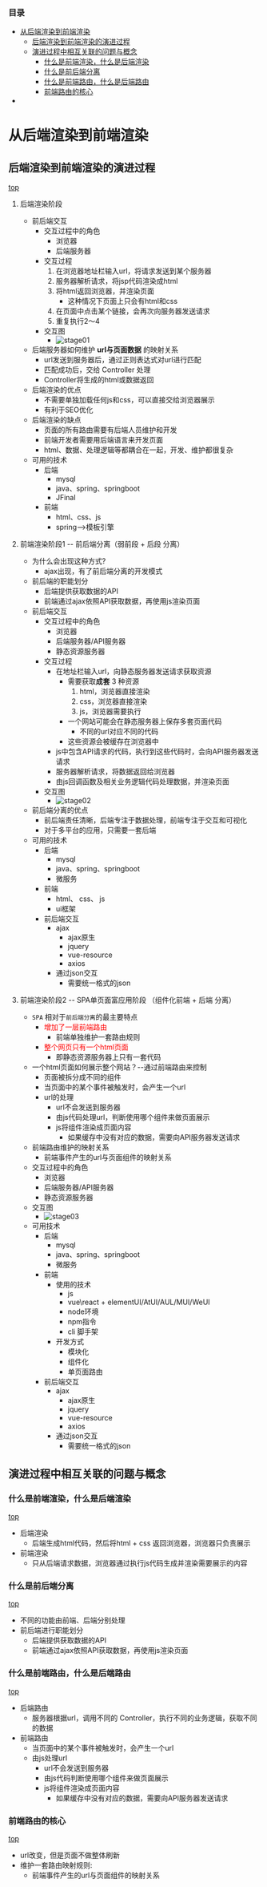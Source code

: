 <span id="catalog"></span>

### 目录
- [从后端渲染到前端渲染](#从后端渲染到前端渲染)
    - [后端渲染到前端渲染的演进过程](#后端渲染到前端渲染的演进过程)
    - [演进过程中相互关联的问题与概念](#演进过程中相互关联的问题与概念)
        - [什么是前端渲染，什么是后端渲染](#什么是前端渲染，什么是后端渲染)
        - [什么是前后端分离](#什么是前后端分离)
        - [什么是前端路由，什么是后端路由](#什么是前端路由，什么是后端路由)
        - [前端路由的核心](#前端路由的核心)
- [](#)


# 从后端渲染到前端渲染
## 后端渲染到前端渲染的演进过程
[top](#catalog)
1. 后端渲染阶段
    - 前后端交互
        - 交互过程中的角色
            - 浏览器
            - 后端服务器
        - 交互过程
            1. 在浏览器地址栏输入url，将请求发送到某个服务器
            2. 服务器解析请求，将jsp代码渲染成html
            3. 将html返回浏览器，并渲染页面
                - 这种情况下页面上只会有html和css    
            4. 在页面中点击某个链接，会再次向服务器发送请求
            5. 重复执行2～4
        - 交互图
            - ![stage01](imgs/base/backend_to_frontend/stage01.png)
    - 后端服务器如何维护 **url与页面数据** 的映射关系
        - url发送到服务器后，通过正则表达式对url进行匹配
        - 匹配成功后，交给 Controller 处理
        - Controller将生成的html或数据返回
    - 后端渲染的优点
        - 不需要单独加载任何js和css，可以直接交给浏览器展示
        - 有利于SEO优化
    - 后端渲染的缺点
        - 页面的所有路由需要有后端人员维护和开发
        - 前端开发者需要用后端语言来开发页面
        - html、数据、处理逻辑等都耦合在一起，开发、维护都很复杂
    - 可用的技术
        - 后端
            - mysql
            - java、spring、springboot
            - JFinal
        - 前端
            - html、css、js
            - spring-->模板引擎

2. 前端渲染阶段1 -- 前后端分离（弱前段 + 后段 分离）
    - 为什么会出现这种方式?
        - ajax出现，有了前后端分离的开发模式
    - 前后端的职能划分
        - 后端提供获取数据的API
        - 前端通过ajax依照API获取数据，再使用js渲染页面
    - 前后端交互
        - 交互过程中的角色
            - 浏览器
            - 后端服务器/API服务器
            - 静态资源服务器
        - 交互过程
            - 在地址栏输入url，向静态服务器发送请求获取资源
                - 需要获取**成套** 3 种资源
                    1. html，浏览器直接渲染
                    2. css，浏览器直接渲染
                    3. js，浏览器需要执行
                - 一个网站可能会在静态服务器上保存多套页面代码
                    - 不同的url对应不同的代码
                - 这些资源会被缓存在浏览器中
            - js中包含API请求的代码，执行到这些代码时，会向API服务器发送请求
            - 服务器解析请求，将数据返回给浏览器
            - 由js回调函数及相关业务逻辑代码处理数据，并渲染页面
        - 交互图
            - ![stage02](imgs/base/backend_to_frontend/stage02.png)
    - 前后端分离的优点
        - 前后端责任清晰，后端专注于数据处理，前端专注于交互和可视化
        - 对于多平台的应用，只需要一套后端
    - 可用的技术
        - 后端
            - mysql
            - java、spring、springboot
            - 微服务
        - 前端
            - html、 css、 js
            - ui框架
        - 前后端交互
            - ajax
                - ajax原生
                - jquery
                - vue-resource
                - axios
            - 通过json交互
                - 需要统一格式的json

3. 前端渲染阶段2 -- SPA单页面富应用阶段 （组件化前端 + 后端 分离）
    - `SPA` 相对于`前后端分离`的最主要特点
        - <label style='color:red'>增加了一层前端路由</label>
            - 前端单独维护一套路由规则
        - <label style='color:red'>整个网页只有一个html页面</label>
            - 即静态资源服务器上只有一套代码
    - 一个html页面如何展示整个网站？--通过前端路由来控制
        - 页面被拆分成不同的组件
        - 当页面中的某个事件被触发时，会产生一个url
        - url的处理
            - url不会发送到服务器
            - 由js代码处理url，判断使用哪个组件来做页面展示
            - js将组件渲染成页面内容
                - 如果缓存中没有对应的数据，需要向API服务器发送请求
    - 前端路由维护的映射关系
        - 前端事件产生的url与页面组件的映射关系
    - 交互过程中的角色
        - 浏览器
        - 后端服务器/API服务器
        - 静态资源服务器
    - 交互图
        - ![stage03](imgs/base/backend_to_frontend/stage03.png)
    - 可用技术
        - 后端
            - mysql
            - java、spring、springboot
            - 微服务
        - 前端
            - 使用的技术
                - js
                - vue\react + elementUI/AtUI/AUL/MUI/WeUI
                - node环境
                - npm指令
                - cli 脚手架
            - 开发方式
                - 模块化
                - 组件化
                - 单页面路由
        - 前后端交互
            - ajax
                - ajax原生
                - jquery
                - vue-resource
                - axios
            - 通过json交互
                - 需要统一格式的json

## 演进过程中相互关联的问题与概念
### 什么是前端渲染，什么是后端渲染
[top](#catalog)
- 后端渲染
    - 后端生成html代码，然后将html + css 返回浏览器，浏览器只负责展示
- 前端渲染
    - 只从后端请求数据，浏览器通过执行js代码生成并渲染需要展示的内容
### 什么是前后端分离
[top](#catalog)
- 不同的功能由前端、后端分别处理
- 前后端进行职能划分
    - 后端提供获取数据的API
    - 前端通过ajax依照API获取数据，再使用js渲染页面

### 什么是前端路由，什么是后端路由
[top](#catalog)
- 后端路由
    - 服务器根据url，调用不同的 Controller，执行不同的业务逻辑，获取不同的数据
- 前端路由
    - 当页面中的某个事件被触发时，会产生一个url
    - 由js处理url
        - url不会发送到服务器
        - 由js代码判断使用哪个组件来做页面展示
        - js将组件渲染成页面内容
            - 如果缓存中没有对应的数据，需要向API服务器发送请求

### 前端路由的核心
[top](#catalog)
- url改变，但是页面不做整体刷新
- 维护一套路由映射规则:
    - 前端事件产生的url与页面组件的映射关系